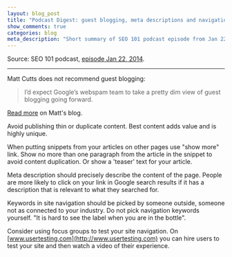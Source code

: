 ```yaml
---
layout: blog_post
title: "Podcast Digest: guest blogging, meta descriptions and navigation"
show_comments: true
categories: blog
meta_description: "Short summary of SEO 101 podcast episode from Jan 22, 2014 about guest blogging, snippets to articles, keywords in site navigation and more."
---
```


Source: SEO 101 podcast, [episode Jan 22, 2014](http://www2.webmasterradio.fm/seo-101/2014/guest-blogging-stick-a-fork-in-it-expedia-paid-link-damage-google-slams-paid-ads).

---

Matt Cutts does not recommend guest blogging:

> I’d expect Google’s webspam team to take a pretty dim view of guest blogging going forward.

[Read more](http://www.mattcutts.com/blog/guest-blogging/) on Matt's blog.

Avoid publishing thin or duplicate content. Best content adds value and is highly unique.

When putting snippets from your articles on other pages use "show more" link. Show no more than one paragraph from the article in the snippet to avoid content duplication. Or show a 'teaser' text for your article.

Meta description should precisely describe the content of the page. People are more likely to click on your link in Google search results if it has a description that is relevant to what they searched for.

Keywords in site navigation should be picked by someone outside, someone not as connected to your industry. Do not pick navigation keywords yourself. "It is hard to see the label when you are in the bottle".

Consider using focus groups to test your site navigation. On [www.usertesting.com](http://www.usertesting.com) you can hire users to test your site and then watch a video of their experience.
